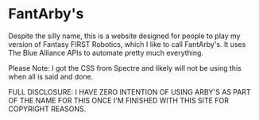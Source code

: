 # FantArby's
Despite the silly name, this is a website designed for people to play my version of Fantasy FIRST Robotics, which I like to call FantArby's. It uses The Blue Alliance APIs to automate pretty much everything.

Please Note: I got the CSS from Spectre and likely will not be using this when all is said and done.

FULL DISCLOSURE: I HAVE ZERO INTENTION OF USING ARBY'S AS PART OF THE NAME FOR THIS ONCE I'M FINISHED WITH THIS SITE FOR COPYRIGHT REASONS.
